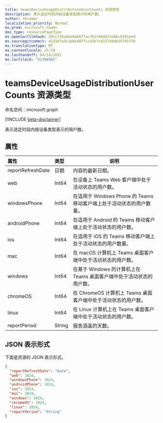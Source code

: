 ```yaml
---
title: teamsDeviceUsageDistributionUserCounts 资源类型
description: 表示选定时段内按设备类型表示的用户数。
author: nkramer
localization_priority: Normal
ms.prod: microsoft-teams
doc_type: resourcePageType
ms.openlocfilehash: 2d1c716a4be9ab6ffac7b37484d7cb8bc8f01ee9
ms.sourcegitcommit: 412507a3c3a8e407fcc43b7cd227d4db35791f58
ms.translationtype: MT
ms.contentlocale: zh-CN
ms.lasthandoff: 04/14/2021
ms.locfileid: "51766565"
---
```

# <a name="teamsdeviceusagedistributionusercounts-resource-type"></a>teamsDeviceUsageDistributionUserCounts 资源类型

命名空间：microsoft.graph

[!INCLUDE [beta-disclaimer](../../includes/beta-disclaimer.md)]

表示选定时段内按设备类型表示的用户数。

## <a name="properties"></a>属性

| 属性          | 类型   | 说明                                                  |
| :---------------- | :----- | ------------------------------------------------------------ |
| reportRefreshDate | 日期   | 内容的最新日期。                              |
| web               | Int64  | 在设备上 Teams Web 客户端中处于活动状态的用户数。 |
| windowsPhone      | Int64  | 在适用于 Windows Phone 的 Teams 移动客户端上处于活动状态的用户数量。 |
| androidPhone      | Int64  | 在适用于 Android 的 Teams 移动客户端上处于活动状态的用户数。 |
| ios               | Int64  | 在适用于 iOS 的 Teams 移动客户端上处于活动状态的用户数量。 |
| mac               | Int64  | 在 macOS 计算机上 Teams 桌面客户端中处于活动状态的用户数。 |
| windows           | Int64  | 在基于 Windows 的计算机上在 Teams 桌面客户端中处于活动状态的用户数。 |
| chromeOS          | Int64  | 在 ChromeOS 计算机上 Teams 桌面客户端中处于活动状态的用户数。 |
| linux             | Int64  | 在 Linux 计算机上在 Teams 桌面客户端中处于活动状态的用户数。 |
| reportPeriod      | String | 报告涵盖的天数。                        |

## <a name="json-representation"></a>JSON 表示形式

下面是资源的 JSON 表示形式。

<!-- {
  "blockType": "resource",
  "@odata.type": "microsoft.graph.teamsDeviceUsageDistributionUserCounts"
} -->

```json
{
  "reportRefreshDate": "Date", 
  "web": 1024, 
  "windowsPhone": 1024, 
  "androidPhone": 1024, 
  "ios": 1024, 
  "mac": 1024, 
  "windows": 1024, 
  "chromeOS": 1024, 
  "linux": 1024, 
  "reportPeriod": "String"
}
```


